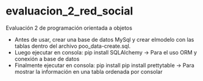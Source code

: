 # evaluacion_2_red_social
Evaluación 2 de programación orientada a objetos
- Antes de usar, crear una base de datos MySql y crear elmodelo con las tablas dentro del archivo poo_data-create.sql.
- Luego ejecutar en consola: pip install SQLAlchemy -> Para el uso ORM y conexión a base de datos
- Finalmente ejecutar en consola: pip install pip install prettytable -> Para mostrar la información en una tabla ordenada por consolar
